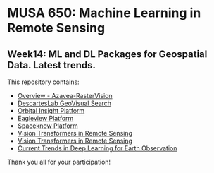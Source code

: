 # MUSA 650: Machine Learning in Remote Sensing

## Week14: ML and DL Packages for Geospatial Data. Latest trends.

This repository contains:

- [Overview - Azavea-RasterVision](MLinRS_ToolsPackages.pdf)
- [DescartesLab GeoVisual Search](https://medium.com/descarteslabs-team/annotating-imagery-at-scale-with-geovisual-search-97a7960f257f)
- [Orbital Insight Platform](https://orbitalinsight.com/geospatial-technology)
- [Eagleview Platform](https://www.eagleview.com/product/eagleview-reveal/)
- [Spaceknow Platform](https://spaceknow.com)
- [Vision Transformers in Remote Sensing](https://www.satellite-image-deep-learning.com/p/transformers-in-remote-sensing)
- [Vision Transformers in Remote Sensing](https://ai.googleblog.com/2020/12/transformers-for-image-recognition-at.html)
- [Current Trends in Deep Learning for Earth Observation](https://arxiv.org/pdf/2207.07189.pdf)

Thank you all for your participation!
